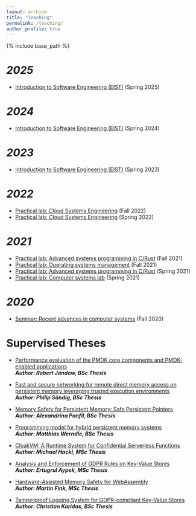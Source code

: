 ```yaml
---
layout: archive
title: "Teaching"
permalink: /teaching/
author_profile: true
---
```

{% include base_path %}

***2025***
====
- [Introduction to Software Engineering (EIST)](https://dse.in.tum.de/teaching/eist-25/) (Spring 2025)

***2024***
====
- [Introduction to Software Engineering (EIST)](https://dse.in.tum.de/teaching/eist-24/) (Spring 2024)

***2023***
====
- [Introduction to Software Engineering (EIST)](https://dse.in.tum.de/teaching/ss23-eist23/) (Spring 2023)

***2022***
====
- [Practical lab: Cloud Systems Engineering](https://github.com/TUM-DSE/cloud-lab) (Fall 2022)
- [Practical lab: Cloud Systems Engineering](https://dse.in.tum.de/teaching/cloud-lab-ss22/) (Spring 2022)

***2021***
====
- [Practical lab: Advanced systems programming in C/Rust](https://dse.in.tum.de/teaching/advanced-systems-programing-wise2122/) (Fall 2021)
- [Practical lab: Operating systems management](https://dse.in.tum.de/teaching/os-management-wise2122/) (Fall 2021)
- [Practical lab: Advanced systems programming in C/Rust](https://dse.in.tum.de/teaching/advanced-systems-programing-sose2021/) (Spring 2021)
- [Practical lab: Computer systems lab](https://dse.in.tum.de/teaching/computer-systems-lab-sose2021/) (Spring 2021)

***2020***
====
- [Seminar: Recent advances in computer systems](https://dse.in.tum.de/teaching/recent-advances-in-computer-systems-wise2021/) (Fall 2020)

Supervised Theses
====
- [Performance evaluation of the PMDK core components and PMDK-enabled applications](https://github.com/TUM-DSE/research-work-archive/blob/main/archive/2021/summer/docs/bsc_jandow_performance_evaluation_of_the_pmdk_core_components_and_pmdk_enabled_applications.pdf) <br /> 
***Author: Robert Jandow, BSc Thesis***

- [Fast and secure networking for remote direct memory access on persistent memory leveraging trusted execution environments](https://github.com/TUM-DSE/research-work-archive/blob/main/archive/2021/summer/docs/bsc_saendig_fast_and_secure_networking_for_remote_direct_memory_access_on_persistent_memory_leveraging_trusted_execution_environments.pdf) <br /> 
***Author: Philip Sändig, BSc Thesis***

- [Memory Safety for Persistent Memory: Safe Persistent Pointers](https://github.com/TUM-DSE/research-work-archive/blob/main/archive/2021/winter/docs/bsc_panfil_memory_safety_for_persistent_memory_safe_persistent_pointers.pdf) <br /> 
***Author: Alexandrina Panfil, BSc Thesis***

- [Programming model for hybrid persistent memory systems](https://github.com/TUM-DSE/research-work-archive/blob/main/archive/2022/summer/docs/bsc_werndle_programming_model_for_hybrid_persistent_memory_systems.pdf) <br /> 
***Author: Matthias Werndle, BSc Thesis***

- [CloakVM: A Runtime System for Confidential Serverless Functions](https://github.com/TUM-DSE/research-work-archive/blob/main/archive/2024/winter/docs/msc_hackl_cloakvm.pdf) <br /> 
***Author: Michael Hackl, MSc Thesis***

- [Analysis and Enforcement of GDPR Rules on Key-Value Stores](https://github.com/TUM-DSE/research-work-archive/blob/main/archive/2023/summer/docs/msc_aypek_analysis_and_enforcement_of_gdpr_rules_on_key_value_stores.pdf) <br /> 
***Author: Ertugrul Aypek, MSc Thesis***

- [Hardware-Assisted Memory Safety for WebAssembly](https://github.com/TUM-DSE/research-work-archive/blob/main/archive/2024/summer/docs/msc_martin_fink_wasm_memory_safety.pdf) <br /> 
***Author: Martin Fink, MSc Thesis***

- [Tamperproof Logging System for GDPR-compliant Key-Value Stores](https://github.com/TUM-DSE/research-work-archive/blob/main/archive/2025/summer/docs/bsc_karidas.pdf) <br /> 
***Author: Christian Karidas, BSc Thesis***